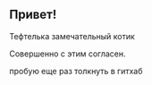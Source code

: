 ## Привет!

Тефтелька замечательный котик

Совершенно с этим согласен.

пробую еще раз толкнуть в гитхаб